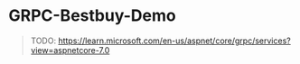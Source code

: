 # GRPC-Bestbuy-Demo

> TODO: https://learn.microsoft.com/en-us/aspnet/core/grpc/services?view=aspnetcore-7.0
